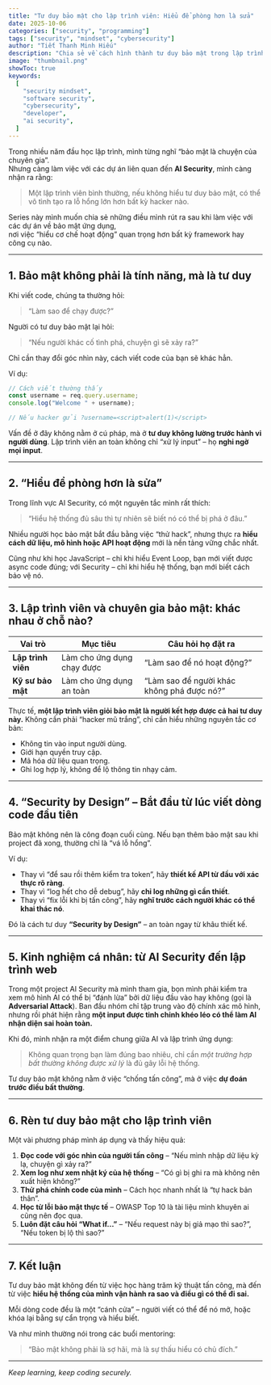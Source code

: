 ```yaml
---
title: "Tư duy bảo mật cho lập trình viên: Hiểu để phòng hơn là sửa"
date: 2025-10-06
categories: ["security", "programming"]
tags: ["security", "mindset", "cybersecurity"]
author: "Tiết Thanh Minh Hiếu"
description: "Chia sẻ về cách hình thành tư duy bảo mật trong lập trình – hiểu bản chất vấn đề thay vì chỉ vá lỗi. Bài viết mở đầu cho series Security & AI."
image: "thumbnail.png"
showToc: true
keywords:
  [
    "security mindset",
    "software security",
    "cybersecurity",
    "developer",
    "ai security",
  ]
---
```


Trong nhiều năm đầu học lập trình, mình từng nghĩ “bảo mật là chuyện của chuyên gia”.  
Nhưng càng làm việc với các dự án liên quan đến **AI Security**, mình càng nhận ra rằng:

> Một lập trình viên bình thường, nếu không hiểu tư duy bảo mật, có thể vô tình tạo ra lỗ hổng lớn hơn bất kỳ hacker nào.

Series này mình muốn chia sẻ những điều mình rút ra sau khi làm việc với các dự án về bảo mật ứng dụng,  
nơi việc “hiểu cơ chế hoạt động” quan trọng hơn bất kỳ framework hay công cụ nào.

---

## 1. Bảo mật không phải là tính năng, mà là tư duy

Khi viết code, chúng ta thường hỏi:

> “Làm sao để chạy được?”

Người có tư duy bảo mật lại hỏi:

> “Nếu người khác cố tình phá, chuyện gì sẽ xảy ra?”

Chỉ cần thay đổi góc nhìn này, cách viết code của bạn sẽ khác hẳn.

Ví dụ:

```javascript
// Cách viết thường thấy
const username = req.query.username;
console.log("Welcome " + username);

// Nếu hacker gửi ?username=<script>alert(1)</script>
```

Vấn đề ở đây không nằm ở cú pháp, mà ở **tư duy không lường trước hành vi người dùng**.
Lập trình viên an toàn không chỉ “xử lý input” – họ **nghi ngờ mọi input**.

---

## 2. “Hiểu để phòng hơn là sửa”

Trong lĩnh vực AI Security, có một nguyên tắc mình rất thích:

> “Hiểu hệ thống đủ sâu thì tự nhiên sẽ biết nó có thể bị phá ở đâu.”

Nhiều người học bảo mật bắt đầu bằng việc “thử hack”,
nhưng thực ra **hiểu cách dữ liệu, mô hình hoặc API hoạt động** mới là nền tảng vững chắc nhất.

Cũng như khi học JavaScript – chỉ khi hiểu Event Loop, bạn mới viết được async code đúng;
với Security – chỉ khi hiểu hệ thống, bạn mới biết cách bảo vệ nó.

---

## 3. Lập trình viên và chuyên gia bảo mật: khác nhau ở chỗ nào?

| Vai trò            | Mục tiêu                   | Câu hỏi họ đặt ra                          |
| ------------------ | -------------------------- | ------------------------------------------ |
| **Lập trình viên** | Làm cho ứng dụng chạy được | “Làm sao để nó hoạt động?”                 |
| **Kỹ sư bảo mật**  | Làm cho ứng dụng an toàn   | “Làm sao để người khác không phá được nó?” |

Thực tế, **một lập trình viên giỏi bảo mật là người kết hợp được cả hai tư duy này.**
Không cần phải “hacker mũ trắng”, chỉ cần hiểu những nguyên tắc cơ bản:

- Không tin vào input người dùng.
- Giới hạn quyền truy cập.
- Mã hóa dữ liệu quan trọng.
- Ghi log hợp lý, không để lộ thông tin nhạy cảm.

---

## 4. “Security by Design” – Bắt đầu từ lúc viết dòng code đầu tiên

Bảo mật không nên là công đoạn cuối cùng.
Nếu bạn thêm bảo mật sau khi project đã xong, thường chỉ là “vá lỗ hổng”.

Ví dụ:

- Thay vì “để sau rồi thêm kiểm tra token”, hãy **thiết kế API từ đầu với xác thực rõ ràng**.
- Thay vì “log hết cho dễ debug”, hãy **chỉ log những gì cần thiết**.
- Thay vì “fix lỗi khi bị tấn công”, hãy **nghĩ trước cách người khác có thể khai thác nó**.

Đó là cách tư duy **“Security by Design”** – an toàn ngay từ khâu thiết kế.

---

## 5. Kinh nghiệm cá nhân: từ AI Security đến lập trình web

Trong một project AI Security mà mình tham gia, bọn mình phải kiểm tra xem mô hình AI có thể bị “đánh lừa” bởi dữ liệu đầu vào hay không (gọi là **Adversarial Attack**).
Ban đầu nhóm chỉ tập trung vào độ chính xác mô hình,
nhưng rồi phát hiện rằng **một input được tinh chỉnh khéo léo có thể làm AI nhận diện sai hoàn toàn.**

Khi đó, mình nhận ra một điểm chung giữa AI và lập trình ứng dụng:

> Không quan trọng bạn làm đúng bao nhiêu, chỉ cần _một trường hợp bất thường không được xử lý_ là đủ gây lỗi hệ thống.

Tư duy bảo mật không nằm ở việc “chống tấn công”, mà ở việc **dự đoán trước điều bất thường**.

---

## 6. Rèn tư duy bảo mật cho lập trình viên

Một vài phương pháp mình áp dụng và thấy hiệu quả:

1. **Đọc code với góc nhìn của người tấn công**
   – “Nếu mình nhập dữ liệu kỳ lạ, chuyện gì xảy ra?”
2. **Xem log như xem nhật ký của hệ thống**
   – “Có gì bị ghi ra mà không nên xuất hiện không?”
3. **Thử phá chính code của mình**
   – Cách học nhanh nhất là “tự hack bản thân”.
4. **Học từ lỗi bảo mật thực tế**
   – OWASP Top 10 là tài liệu mình khuyên ai cũng nên đọc qua.
5. **Luôn đặt câu hỏi “What if...”**
   – “Nếu request này bị giả mạo thì sao?”, “Nếu token bị lộ thì sao?”

---

## 7. Kết luận

Tư duy bảo mật không đến từ việc học hàng trăm kỹ thuật tấn công,
mà đến từ việc **hiểu hệ thống của mình vận hành ra sao và điều gì có thể đi sai.**

Mỗi dòng code đều là một “cánh cửa” –
người viết có thể để nó mở, hoặc khóa lại bằng sự cẩn trọng và hiểu biết.

Và như mình thường nói trong các buổi mentoring:

> “Bảo mật không phải là sợ hãi, mà là sự thấu hiểu có chủ đích.”

---

_Keep learning, keep coding securely._
